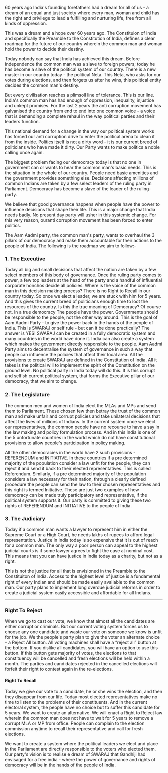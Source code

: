 <p class="lead">60 years ago India's founding forefathers had a dream for all of us - a dream of an equal and just society where every man, woman and child has the right and privilege to lead a fulfilling and nurturing life, free from all kinds of oppression.</p>

This was a dream and a hope over 60 years ago. The Constituion of India and specifically the Preamble to the Constitution of India, defines a clear roadmap for the future of our country wherein the common man and woman hold the power to decide their destiny.

Today nobody can say that India has achieved this dream. Before independence the common man was a slave to foreign powers; today he has become a slave of the political system of our country. There is a new master in our country today - the political Neta. This Neta, who asks for our votes during elections, and then forgets us after he wins, this political entity decides the common man's destiny.

But every civilisation reaches a plimsoll line of tolerance. This is our line. India's common man has had enough of oppression, inequality, injustice and unkept promises. For the last 2 years the anti corruption movement has galvanised the country from end to end into one common voice - a voice that is demanding a complete rehaul in the way political parties and their leaders function.

This national demand for a change in the way our political system works has forced our anti corruption drive to enter the political arena to clean it from the inside. Politics itself is not a dirty word - it is our current breed of politicians who have made it dirty. Our Party wants to make politics a noble calling once again.

The biggest problem facing our democracy today is that no one in government can or wants to hear the common man's basic needs. This is the situation in the whole of our country. People need basic amenities and the government provides something else. Decisions affecting millions of  common Indians are taken by a few select leaders of the ruling party in Parliament. Democracy has become a slave of the leader of the ruling-party.

We believe that good governance happens when people have the power to influence decisions that shape their life.  This is a major change that India needs badly. No present day party will usher in this systemic change. For this very reason, ouranti corruption movement has been forced to enter politics.

The Aam Aadmi party, the common man's party, wants to overhaul the 3 pillars of our democracy and make them accountable for their actions to the people of India. The following is the roadmap we aim to follow:-

### 1. The Executive

Today all big and small decisions that affect the nation are taken by a few select members of this body of governance. Once the ruling party comes to power, a few top leaders at the head of the party and a handful of influential corporate honchos decide all policies. Where is the voice of the common man in this decision making process? There is no Right to Recall in our country today. So once we elect a leader, we are stuck with him for 5 years. And this gives the current breed of politicians enough time to loot the resources of the country.
Is this the true meaning of Democracy? Of course not. In a true democracy The people have the power. Governments should be responsible to the people, not the other way around. This is the goal of Aam Aadmi Party - to give the power back in the hands of the people of India. This is SWARAJ or self rule - but can it be done practically?
The answer is YES!
SWARAJ can be created in a fully democratic system and many countries in the world have done it. India can also create a system which makes the government directly responsible to the people. Aam Aadmi Party aims to decentralise the system of governance in such a way that people can influence the policies that affect their local area. All the provisions to create SWARAJ are defined in the Constitution of India. All it takes is the political will to implement the spirit of the Constitution on the ground level. No political party in India today will do this. It is this corrupt and selfish current political system, that forms the Executive pillar of our democracy, that we aim to change.

### 2. The Legislature
The common men and women of India elect the MLAs and MPs and send them to Parliament. These chosen few then betray the trust of the common man and make unfair and corrupt policies and take unilateral decisions that affect the lives of millions of Indians. In the current system once we elect our representatives, the common people have no recourse to have a say in the law making and policy formulation process. And in this India is one of the 5 unfortunate countries in the world which do not have constitutional provisions to allow people's participation in policy making.

All the other democracies in the world have 2 such provisions - REFERENDUM and INITIATIVE. In these countries if a pre determined majority of the population consider a law unfit for the people, they can reject it and send it back to their elected representatives. This is called Referendum. Similarly, if a pre determined majority of the population considers a law necessary for their nation, through a clearly defined procedure the people can send the law to their chosen representatives and this right is termed Initiative. These are just two examples of how democracy can be made truly participatory and representative, if the political system supports it. Our party is committed to giving these two rights of REFERENDUM and INITIATIVE to the people of India.  


### 3. The Judiciary
Today if a common man wants a lawyer to represent him in either the Supreme Court or a High Court, he needs lakhs of rupees to afford legal representation. Justice in India today is so expensive that it is out of reach for a common man. The only way a poor person can appeal to the highest judicial courts is if some lawyer agrees to fight the case at nominal cost. This means that you can have justice in India today as a charity, but not as a right.

This is not the justice for all that is envisioned in the Preamble to the Constituiton of India. Access to the highest level of justice is a fundamental right of every Indian and should be made easily available to the common man. Our party plans to implement long overdue judicial reforms in order to create a judicial system easily accessible and affordable for all Indians.

---

### Right To Reject
When we go to cast our vote, we know that almost all the candidates are either corrupt or criminals.  But our current voting system forces us to choose any one candidate and waste our vote on someone we know is unfit for the job. We the people's party plan to give the voter an alternate choice - a Reject All button.  All  voting machines shall have a “reject all” button at the bottom. If you dislike all candidates, you will have an option to use this button. If this button gets majority of votes, the elections to that constituency will be cancelled and fresh elections will be held within a month. The parties and candidates rejected in the cancelled elections will forfeit their right to contest again in the re-elections.
 
#### Right To Recall

Today we give our vote to a candidate, he or she wins the election, and then they disappear from our life. Today most elected representatives make no time to listen to the problems of their constituents. And in the current electoral system, the people have no choice but to suffer this candidate for 5 years. We want to create an alternative.  We will enact a Right to Reject law wherein the common man does not have to wait for 5 years to remove a corrupt MLA or MP from office.   People can complain to the election commission anytime to recall their representative and call for fresh elections.

We want to create a system where the political leaders we elect and place in the Parliament are directly responsible to the voters who elected them. Our party's vision is to realise e dream of SWARAJ that Gandhiji had envisaged for a free india - where the power of governance and rights of democracy will be in the hands of the people of India.